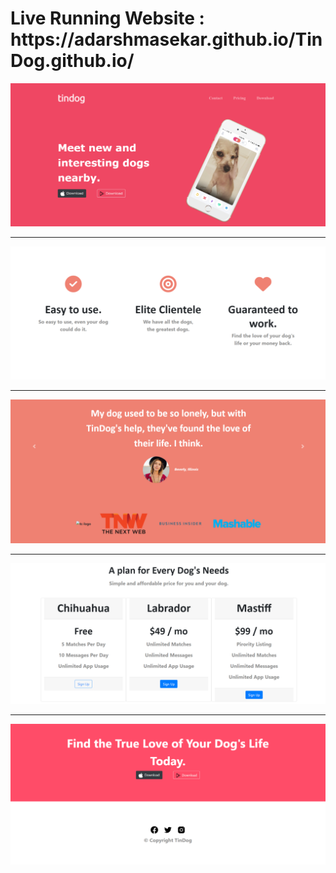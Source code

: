 <h1> Live Running Website : https://adarshmasekar.github.io/TinDog.github.io/ </h1>
<img src="samplePics/1.png"/>
<hr>
<img src="samplePics/2.png"/>
<hr>
<img src="samplePics/3.png"/>
<hr>
<img src="samplePics/4.png"/>
<hr>
<img src="samplePics/5.png"/>
